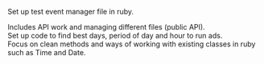 Set up test event manager file in ruby. 

Includes API work and managing different files (public API).  
Set up code to find best days, period of day and hour to run ads.   
Focus on clean methods and ways of working with existing classes in ruby such as Time and Date. 

